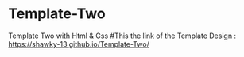 # Template-Two
Template Two with Html &amp; Css
#This the link of the Template Design :
https://shawky-13.github.io/Template-Two/
